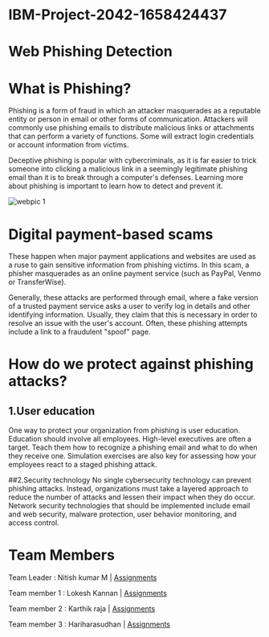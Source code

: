 # IBM-Project-2042-1658424437
# Web Phishing Detection 
# What is Phishing?

Phishing is a form of fraud in which an attacker masquerades as a reputable entity or person in email or other forms of communication. Attackers will commonly use phishing emails to distribute malicious links or attachments that can perform a variety of functions. Some will extract login credentials or account information from victims.

Deceptive phishing is popular with cybercriminals, as it is far easier to trick someone into clicking a malicious link in a seemingly legitimate phishing email than it is to break through a computer's defenses. Learning more about phishing is important to learn how to detect and prevent it.


![webpic 1](https://user-images.githubusercontent.com/114349042/196887951-f7ab79a5-7936-4a16-8fe4-4fa618b40815.jpeg)

# Digital payment-based scams
These happen when major payment applications and websites are used as a ruse to gain sensitive information from phishing victims. In this scam, a phisher masquerades as an online payment service (such as PayPal, Venmo or TransferWise).

Generally, these attacks are performed through email, where a fake version of a trusted payment service asks a user to verify log in details and other identifying information. Usually, they claim that this is necessary in order to resolve an issue with the user's account. Often, these phishing attempts include a link to a fraudulent "spoof" page.

# How do we protect against phishing attacks?
## 1.User education
One way to protect your organization from phishing is user education. Education should involve all employees. High-level executives are often a target. Teach them how to recognize a phishing email and what to do when they receive one. Simulation exercises are also key for assessing how your employees react to a staged phishing attack.

##2.Security technology
No single cybersecurity technology can prevent phishing attacks. Instead, organizations must take a layered approach to reduce the number of attacks and lessen their impact when they do occur. Network security technologies that should be implemented include email and web security, malware protection, user behavior monitoring, and access control.

# Team Members

Team Leader : Nitish kumar M | [Assignments](https://github.com/IBM-EPBL/IBM-Project-2042-1658424437/tree/main/Assignments/Nitish%20kumar%20(Team%20Lead))

Team member 1 : Lokesh Kannan | [Assignments](https://github.com/IBM-EPBL/IBM-Project-2042-1658424437/tree/main/Assignments/Lokesh%20Kannan%20(TM_1))

Team member 2 : Karthik raja | [Assignments](https://github.com/IBM-EPBL/IBM-Project-2042-1658424437/tree/main/Assignments/Karthik%20raja%20(TM_2))

Team member 3 : Hariharasudhan | [Assignments](https://github.com/IBM-EPBL/IBM-Project-2042-1658424437/tree/main/Assignments/Hariharasudhan%20(TM_3))

